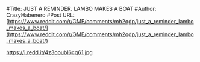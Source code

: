 #Title: JUST A REMINDER. LAMBO MAKES A BOAT
#Author: CrazyHabenero
#Post URL: [https://www.reddit.com/r/GME/comments/mh2qdp/just_a_reminder_lambo_makes_a_boat/](https://www.reddit.com/r/GME/comments/mh2qdp/just_a_reminder_lambo_makes_a_boat/)


https://i.redd.it/4z3ooubl6cq61.jpg